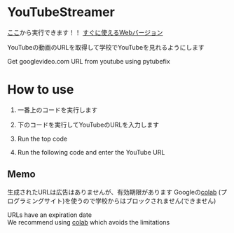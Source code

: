 # YouTubeStreamer
[ここ](https://colab.research.google.com/drive/1XF5SzrGc-YHJ0tEzzrMbkFpUNjDE7Veg?usp=sharing)から実行できます！！ [すぐに使えるWebバージョン](https://curesaba.pythonanywhere.com)

YouTubeの動画のURLを取得して学校でYouTubeを見れるようにします

Get googlevideo.com URL from youtube using pytubefix
# How to use
1. 一番上のコードを実行します
2. 下のコードを実行してYouTubeのURLを入力します

1. Run the top code
2. Run the following code and enter the YouTube URL
## Memo
生成されたURLは広告はありませんが、有効期限があります
Googleの[colab](https://colab.research.google.com) (プログラミングサイト)を使うので学校からはブロックされません(できません)

URLs have an expiration date  
We recommend using [colab](https://colab.research.google.com) which avoids the limitations
